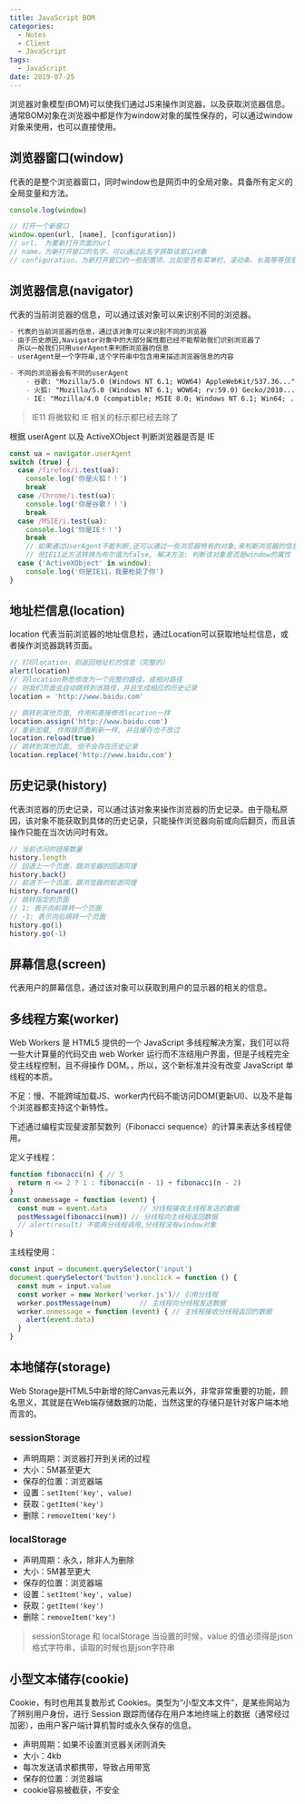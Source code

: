 ```yaml
---
title: JavaScript BOM
categories:
  - Notes
  - Client
  - JavaScript
tags:
  - JavaScript
date: 2019-07-25
---
```


浏览器对象模型(BOM)可以使我们通过JS来操作浏览器，以及获取浏览器信息。通常BOM对象在浏览器中都是作为window对象的属性保存的，可以通过window对象来使用，也可以直接使用。

<!-- more -->

## 浏览器窗口(window)

代表的是整个浏览器窗口，同时window也是网页中的全局对象。具备所有定义的全局变量和方法。

~~~js
console.log(window)

// 打开一个新窗口
window.open(url, [name], [configuration])
// url， 为要新打开页面的url
// name，为新打开窗口的名字，可以通过此名字获取该窗口对象
// configuration，为新打开窗口的一些配置项，比如是否有菜单栏、滚动条、长高等等信息
~~~

## 浏览器信息(navigator)

代表的当前浏览器的信息，可以通过该对象可以来识别不同的浏览器。

~~~md
- 代表的当前浏览器的信息，通过该对象可以来识别不同的浏览器
- 由于历史原因,Navigator对象中的大部分属性都已经不能帮助我们识别浏览器了
  所以一般我们只用userAgent来判断浏览器的信息
- userAgent是一个字符串,这个字符串中包含用来描述浏览器信息的内容

- 不同的浏览器会有不同的userAgent
	- 谷歌: "Mozilla/5.0 (Windows NT 6.1; WOW64) AppleWebKit/537.36..."
	- 火狐: "Mozilla/5.0 (Windows NT 6.1; WOW64; rv:59.0) Gecko/2010..."
	- IE: "Mozilla/4.0 (compatible; MSIE 8.0; Windows NT 6.1; Win64; ..."
~~~

> IE11 将微软和 IE 相关的标示都已经去除了

根据 userAgent 以及 ActiveXObject 判断浏览器是否是 IE

~~~js
const ua = navigator.userAgent
switch (true) {
  case /firefox/i.test(ua):
    console.log('你是火狐！！')
    break
  case /Chrome/i.test(ua):
    console.log('你是谷歌！！')
    break
  case /MSIE/i.test(ua):
    console.log('你是IE！！')
    break
    // 如果通过UserAgent不能判断,还可以通过一些浏览器特有的对象,来判断浏览器的信息
    // 但IE11此方法转换为布尔值为false, 解决方法: 判断该对象是否是window的属性
  case ('ActiveXObject' in window):
    console.log('你是IE11，我要枪毙了你')
}
~~~

## 地址栏信息(location)

location 代表当前浏览器的地址信息栏，通过Location可以获取地址栏信息，或者操作浏览器跳转页面。

~~~js
// 打印location，则返回地址栏的信息（完整的）
alert(location)
// 将location熟悉修改为一个完整的路径，或相对路径
// 则我们页面会自动跳转到该路径，并且生成相应的历史记录
location = 'http://www.baidu.com'

// 跳转到其他页面, 作用和直接修改location一样
location.assign('http://www.baidu.com')
// 重新加载, 作用跟页面刷新一样, 并且缓存也不放过
location.reload(true)
// 跳转到其他页面, 但不会存在历史记录
location.replace('http://www.baidu.com')
~~~

## 历史记录(history)

代表浏览器的历史记录，可以通过该对象来操作浏览器的历史记录。由于隐私原因，该对象不能获取到具体的历史记录，只能操作浏览器向前或向后翻页，而且该操作只能在当次访问时有效。

~~~js
// 当前访问的链接数量
history.length
// 回退上一个页面，跟浏览器的回退同理
history.back()
// 前进下一个页面，跟浏览器的前进同理
history.forward()
// 跳转指定的页面
// 1: 表示向前跳转一个页面
// -1: 表示向后跳转一个页面
history.go(1)
history.go(-1)
~~~

## 屏幕信息(screen)

代表用户的屏幕信息，通过该对象可以获取到用户的显示器的相关的信息。

## 多线程方案(worker)

Web Workers 是 HTML5 提供的一个 JavaScript 多线程解决方案，我们可以将一些大计算量的代码交由 web Worker 运行而不冻结用户界面，但是子线程完全受主线程控制，且不得操作 DOM。，所以，这个新标准并没有改变 JavaScript 单线程的本质。

不足：慢、不能跨域加载JS、worker内代码不能访问DOM(更新UI)、以及不是每个浏览器都支持这个新特性。

下述通过编程实现斐波那契数列（Fibonacci sequence）的计算来表达多线程使用。

定义子线程：

~~~js
function fibonacci(n) { // 5
  return n <= 2 ? 1 : fibonacci(n - 1) + fibonacci(n - 2)
}
const onmessage = function (event) {
  const num = event.data 		// 分线程接收主线程发送的数据
  postMessage(fibonacci(num)) // 分线程向主线程返回数据
  // alert(result) 不能再分线程调用,分线程没有window对象
}
~~~

主线程使用：

~~~js
const input = document.querySelector('input')
document.querySelector('button').onclick = function () {
  const num = input.value
  const worker = new Worker('worker.js')// 引用分线程
  worker.postMessage(num) 		// 主线程向分线程发送数据
  worker.onmessage = function (event) { // 主线程接收分线程返回的数据
    alert(event.data)
  }
}
~~~

## 本地储存(storage)

Web Storage是HTML5中新增的除Canvas元素以外，非常非常重要的功能，顾名思义，其就是在Web端存储数据的功能，当然这里的存储只是针对客户端本地而言的。

### sessionStorage

- 声明周期：浏览器打开到关闭的过程
- 大小：5M甚至更大
- 保存的位置：浏览器端
- 设置：`setItem('key', value)`
- 获取：`getItem('key')`
- 删除：`removeItem('key')`

### localStorage

- 声明周期：永久，除非人为删除
- 大小：5M甚至更大
- 保存的位置：浏览器端
- 设置：`setItem('key', value)`
- 获取：`getItem('key')`
- 删除：`removeItem('key')`

> sessionStorage 和 localStorage 当设置的时候，value 的值必须得是json格式字符串，读取的时候也是json字符串

## 小型文本储存(cookie)

Cookie，有时也用其复数形式 Cookies。类型为“小型文本文件”，是某些网站为了辨别用户身份，进行 Session 跟踪而储存在用户本地终端上的数据（通常经过加密），由用户客户端计算机暂时或永久保存的信息。

- 声明周期：如果不设置浏览器关闭则消失
- 大小：4kb
- 每次发送请求都携带，导致占用带宽
- 保存的位置：浏览器端
- cookie容易被截获，不安全
